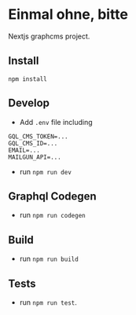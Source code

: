 # Einmal ohne, bitte

Nextjs graphcms project.

## Install

`npm install`

## Develop

- Add `.env` file including

```
GQL_CMS_TOKEN=...
GQL_CMS_ID=...
EMAIL=...
MAILGUN_API=...
```

- run `npm run dev`

## Graphql Codegen

- run `npm run codegen`

## Build

- run `npm run build`

## Tests

- run `npm run test`.
